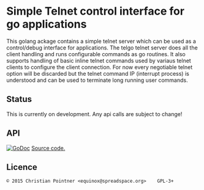 # Simple Telnet control interface for go applications

This golang ackage contains a simple telnet server which can be used as a
control/debug interface for applications.
The telgo telnet server does all the client handling and runs configurable
commands as go routines. It also supports handling of basic inline telnet
commands used by variaus telnet clients to configure the client connection.
For now every negotiable telnet option will be discarded but the telnet
command IP (interrupt process) is understood and can be used to terminate
long running user commands.

## Status

This is currently on development. Any api calls are subject to change!

## API

[![GoDoc](https://godoc.org/github.com/spreadspace/telgo?status.svg)](https://godoc.org/github.com/spreadspace/telgo)
[Source code.](https://github.com/spreadspace/telgo)

## Licence

    © 2015 Christian Pointner <equinox@spreadspace.org>    GPL-3+

